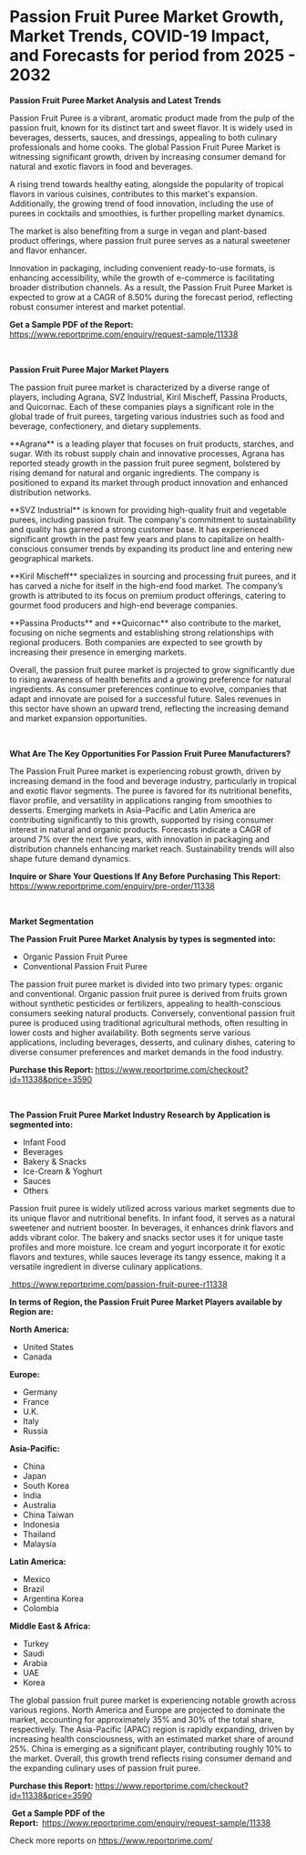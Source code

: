 <p><h1>Passion Fruit Puree Market Growth, Market Trends, COVID-19 Impact, and Forecasts for period from 2025 - 2032</h1></p><p><strong>Passion Fruit Puree Market Analysis and Latest Trends</strong></p>
<p><p>Passion Fruit Puree is a vibrant, aromatic product made from the pulp of the passion fruit, known for its distinct tart and sweet flavor. It is widely used in beverages, desserts, sauces, and dressings, appealing to both culinary professionals and home cooks. The global Passion Fruit Puree Market is witnessing significant growth, driven by increasing consumer demand for natural and exotic flavors in food and beverages. </p><p>A rising trend towards healthy eating, alongside the popularity of tropical flavors in various cuisines, contributes to this market's expansion. Additionally, the growing trend of food innovation, including the use of purees in cocktails and smoothies, is further propelling market dynamics. </p><p>The market is also benefiting from a surge in vegan and plant-based product offerings, where passion fruit puree serves as a natural sweetener and flavor enhancer. </p><p>Innovation in packaging, including convenient ready-to-use formats, is enhancing accessibility, while the growth of e-commerce is facilitating broader distribution channels. As a result, the Passion Fruit Puree Market is expected to grow at a CAGR of 8.50% during the forecast period, reflecting robust consumer interest and market potential.</p></p>
<p><strong>Get a Sample PDF of the Report:&nbsp;</strong> <a href="https://www.reportprime.com/enquiry/request-sample/11338?utm_campaign=3319&utm_medium=2&utm_source=Github&utm_content=ia&utm_term=20032025&utm_id=passion-fruit-puree">https://www.reportprime.com/enquiry/request-sample/11338</a></p>
<p>&nbsp;</p>
<p><strong>Passion Fruit Puree Major Market Players</strong></p>
<p><p>The passion fruit puree market is characterized by a diverse range of players, including Agrana, SVZ Industrial, Kiril Mischeff, Passina Products, and Quicornac. Each of these companies plays a significant role in the global trade of fruit purees, targeting various industries such as food and beverage, confectionery, and dietary supplements.</p><p>**Agrana** is a leading player that focuses on fruit products, starches, and sugar. With its robust supply chain and innovative processes, Agrana has reported steady growth in the passion fruit puree segment, bolstered by rising demand for natural and organic ingredients. The company is positioned to expand its market through product innovation and enhanced distribution networks.</p><p>**SVZ Industrial** is known for providing high-quality fruit and vegetable purees, including passion fruit. The company's commitment to sustainability and quality has garnered a strong customer base. It has experienced significant growth in the past few years and plans to capitalize on health-conscious consumer trends by expanding its product line and entering new geographical markets.</p><p>**Kiril Mischeff** specializes in sourcing and processing fruit purees, and it has carved a niche for itself in the high-end food market. The company’s growth is attributed to its focus on premium product offerings, catering to gourmet food producers and high-end beverage companies.</p><p>**Passina Products** and **Quicornac** also contribute to the market, focusing on niche segments and establishing strong relationships with regional producers. Both companies are expected to see growth by increasing their presence in emerging markets.</p><p>Overall, the passion fruit puree market is projected to grow significantly due to rising awareness of health benefits and a growing preference for natural ingredients. As consumer preferences continue to evolve, companies that adapt and innovate are poised for a successful future. Sales revenues in this sector have shown an upward trend, reflecting the increasing demand and market expansion opportunities.</p></p>
<p>&nbsp;</p>
<p><strong>What Are The Key Opportunities For Passion Fruit Puree Manufacturers?</strong></p>
<p><p>The Passion Fruit Puree market is experiencing robust growth, driven by increasing demand in the food and beverage industry, particularly in tropical and exotic flavor segments. The puree is favored for its nutritional benefits, flavor profile, and versatility in applications ranging from smoothies to desserts. Emerging markets in Asia-Pacific and Latin America are contributing significantly to this growth, supported by rising consumer interest in natural and organic products. Forecasts indicate a CAGR of around 7% over the next five years, with innovation in packaging and distribution channels enhancing market reach. Sustainability trends will also shape future demand dynamics.</p></p>
<p><strong>Inquire or Share Your Questions If Any Before Purchasing This Report:</strong> <a href="https://www.reportprime.com/enquiry/pre-order/11338?utm_campaign=3319&utm_medium=2&utm_source=Github&utm_content=ia&utm_term=20032025&utm_id=passion-fruit-puree">https://www.reportprime.com/enquiry/pre-order/11338</a></p>
<p>&nbsp;</p>
<p><strong>Market Segmentation</strong></p>
<p><strong>The Passion Fruit Puree Market Analysis by types is segmented into:</strong></p>
<p><ul><li>Organic Passion Fruit Puree</li><li>Conventional Passion Fruit Puree</li></ul></p>
<p><p>The passion fruit puree market is divided into two primary types: organic and conventional. Organic passion fruit puree is derived from fruits grown without synthetic pesticides or fertilizers, appealing to health-conscious consumers seeking natural products. Conversely, conventional passion fruit puree is produced using traditional agricultural methods, often resulting in lower costs and higher availability. Both segments serve various applications, including beverages, desserts, and culinary dishes, catering to diverse consumer preferences and market demands in the food industry.</p></p>
<p><strong>Purchase this Report:&nbsp;</strong><a href="https://www.reportprime.com/checkout?id=11338&price=3590&utm_campaign=3319&utm_medium=2&utm_source=Github&utm_content=ia&utm_term=20032025&utm_id=passion-fruit-puree">https://www.reportprime.com/checkout?id=11338&price=3590</a></p>
<p>&nbsp;</p>
<p><strong>The Passion Fruit Puree Market Industry Research by Application is segmented into:</strong></p>
<p><ul><li>Infant Food</li><li>Beverages</li><li>Bakery & Snacks</li><li>Ice-Cream & Yoghurt</li><li>Sauces</li><li>Others</li></ul></p>
<p><p>Passion fruit puree is widely utilized across various market segments due to its unique flavor and nutritional benefits. In infant food, it serves as a natural sweetener and nutrient booster. In beverages, it enhances drink flavors and adds vibrant color. The bakery and snacks sector uses it for unique taste profiles and more moisture. Ice cream and yogurt incorporate it for exotic flavors and textures, while sauces leverage its tangy essence, making it a versatile ingredient in diverse culinary applications.</p></p>
<p><a href="https://www.reportprime.com/passion-fruit-puree-r11338?utm_campaign=3319&utm_medium=2&utm_source=Github&utm_content=ia&utm_term=20032025&utm_id=passion-fruit-puree">&nbsp;https://www.reportprime.com/passion-fruit-puree-r11338</a></p>
<p><strong>In terms of Region, the Passion Fruit Puree Market Players available by Region are:</strong></p>
<p>
    <p> <strong> North America: </strong>
        <ul>
            <li>United States</li>
            <li>Canada</li>
        </ul>
        </p> 
    <p> <strong> Europe: </strong>
        <ul>
            <li>Germany</li>
            <li>France</li>
            <li>U.K.</li>
            <li>Italy</li>
            <li>Russia</li>
        </ul>
        </p> 
    <p> <strong> Asia-Pacific: </strong>
        <ul>
            <li>China</li>
            <li>Japan</li>
            <li>South Korea</li>
            <li>India</li>
            <li>Australia</li>
            <li>China Taiwan</li>
            <li>Indonesia</li>
            <li>Thailand</li>
            <li>Malaysia</li>
        </ul>
        </p> 
    <p> <strong> Latin America: </strong>
        <ul>
            <li>Mexico</li>
            <li>Brazil</li>
            <li>Argentina Korea</li>
            <li>Colombia</li>
        </ul>
        </p> 
    <p> <strong> Middle East & Africa: </strong>
        <ul>
            <li>Turkey</li>
            <li>Saudi</li>
            <li>Arabia</li>
            <li>UAE</li>
            <li>Korea</li>
        </ul>
    </p>
    </p>
<p><p>The global passion fruit puree market is experiencing notable growth across various regions. North America and Europe are projected to dominate the market, accounting for approximately 35% and 30% of the total share, respectively. The Asia-Pacific (APAC) region is rapidly expanding, driven by increasing health consciousness, with an estimated market share of around 25%. China is emerging as a significant player, contributing roughly 10% to the market. Overall, this growth trend reflects rising consumer demand and the expanding culinary uses of passion fruit puree.</p></p>
<p><strong>Purchase this Report: </strong><a href="https://www.reportprime.com/checkout?id=11338&price=3590&utm_campaign=3319&utm_medium=2&utm_source=Github&utm_content=ia&utm_term=20032025&utm_id=passion-fruit-puree">https://www.reportprime.com/checkout?id=11338&price=3590</a></p>
<p>&nbsp;<strong>Get a Sample PDF of the Report:&nbsp;&nbsp;</strong><a href="https://www.reportprime.com/enquiry/request-sample/11338?utm_campaign=3319&utm_medium=2&utm_source=Github&utm_content=ia&utm_term=20032025&utm_id=passion-fruit-puree">https://www.reportprime.com/enquiry/request-sample/11338</a></p>
<p><strong></strong></p>
<p>Check more reports on <a href="https://www.reportprime.com/?utm_campaign=3319&utm_medium=2&utm_source=Github&utm_content=ia&utm_term=20032025&utm_id=passion-fruit-puree">https://www.reportprime.com/</a></p>